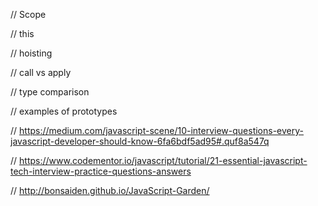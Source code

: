 // Scope

// this

// hoisting

// call vs apply

// type comparison

// examples of prototypes

// https://medium.com/javascript-scene/10-interview-questions-every-javascript-developer-should-know-6fa6bdf5ad95#.quf8a547q

// https://www.codementor.io/javascript/tutorial/21-essential-javascript-tech-interview-practice-questions-answers

// http://bonsaiden.github.io/JavaScript-Garden/
